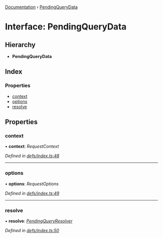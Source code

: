 [Documentation](../README.md) › [PendingQueryData](pendingquerydata.md)

# Interface: PendingQueryData

## Hierarchy

* **PendingQueryData**

## Index

### Properties

* [context](pendingquerydata.md#context)
* [options](pendingquerydata.md#options)
* [resolve](pendingquerydata.md#resolve)

## Properties

###  context

• **context**: *RequestContext*

*Defined in [defs/index.ts:48](https://github.com/badbatch/graphql-box/blob/7e0d83b/packages/client/src/defs/index.ts#L48)*

___

###  options

• **options**: *RequestOptions*

*Defined in [defs/index.ts:49](https://github.com/badbatch/graphql-box/blob/7e0d83b/packages/client/src/defs/index.ts#L49)*

___

###  resolve

• **resolve**: *[PendingQueryResolver](../README.md#pendingqueryresolver)*

*Defined in [defs/index.ts:50](https://github.com/badbatch/graphql-box/blob/7e0d83b/packages/client/src/defs/index.ts#L50)*
